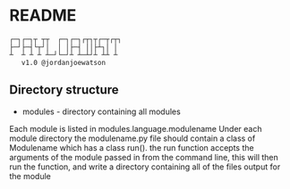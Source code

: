 # README

````
┌─┐┌─┐┬ ┬┬  ┌─┐┌─┐┌┬┐┬┌─┬┌┬┐
├─┘├─┤└┬┘│  │ │├─┤ ││├┴┐│ │ 
┴  ┴ ┴ ┴ ┴─┘└─┘┴ ┴─┴┘┴ ┴┴ ┴
   v1.0 @jordanjoewatson
````

## Directory structure

- modules - directory containing all modules

Each module is listed in modules.language.modulename
Under each module directory the modulename.py file should contain a class of Modulename which has a class run(). the run function accepts the arguments of the module passed in from the command line, this will then run the function, and write a directory containing all of the files output for the module
